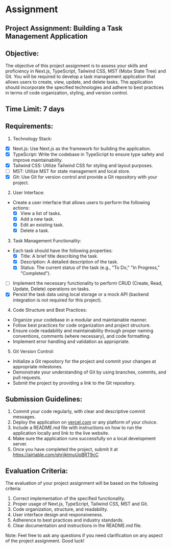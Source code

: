 # Assignment

## Project Assignment: Building a Task Management Application

## Objective:

The objective of this project assignment is to assess your skills and proficiency in Next.js, TypeScript, Tailwind CSS, MST (Mobx State Tree) and Git. You will be required to develop a task management application that allows users to create, view, update, and delete tasks. The application should incorporate the specified technologies and adhere to best practices in terms of code organization, styling, and version control.

## Time Limit: 7 days

## Requirements:

1. Technology Stack:

- [x] Next.js: Use Next.js as the framework for building the application.
- [x] TypeScript: Write the codebase in TypeScript to ensure type safety and improve maintainability.
- [x] Tailwind CSS: Utilize Tailwind CSS for styling and layout purposes.
- [ ] MST: Utilize MST for state management and local store.
- [x] Git: Use Git for version control and provide a Git repository with your project.

2. User Interface:

- Create a user interface that allows users to perform the following actions:
  - [x] View a list of tasks.
  - [x] Add a new task.
  - [x] Edit an existing task.
  - [x] Delete a task.

3. Task Management Functionality:

- Each task should have the following properties:
  - [x] Title: A brief title describing the task.
  - [x] Description: A detailed description of the task.
  - [x] Status: The current status of the task (e.g., "To Do," "In Progress," "Completed").
- [ ] Implement the necessary functionality to perform CRUD (Create, Read, Update, Delete) operations on tasks.
- [x] Persist the task data using local storage or a mock API (backend integration is not required for this project).

4. Code Structure and Best Practices:

- Organize your codebase in a modular and maintainable manner.
- Follow best practices for code organization and project structure.
- Ensure code readability and maintainability through proper naming conventions, comments (where necessary), and code formatting.
- Implement error handling and validation as appropriate.

5. Git Version Control:

- Initialize a Git repository for the project and commit your changes at appropriate milestones.
- Demonstrate your understanding of Git by using branches, commits, and pull requests.
- Submit the project by providing a link to the Git repository.

## Submission Guidelines:

1. Commit your code regularly, with clear and descriptive commit messages.
2. Deploy the application on <a href="https://vercel.com" target="_blank" rel="noopener noreferrer" title="vercel">vercel.com</a> or any platform of your choice.
3. Include a README.md file with instructions on how to run the application locally and link to the live website.
4. Make sure the application runs successfully on a local development server.
5. Once you have completed the project, submit it at <a href="https://airtable.com/shrjjktmuUoBRT9cC" target="_blank" rel="noopener noreferrer" title="stamurai link">https://airtable.com/shrjjktmuUoBRT9cC</a>

## Evaluation Criteria:

The evaluation of your project assignment will be based on the following criteria:

1. Correct implementation of the specified functionality.
2. Proper usage of Next.js, TypeScript, Tailwind CSS, MST and Git.
3. Code organization, structure, and readability.
4. User interface design and responsiveness.
5. Adherence to best practices and industry standards.
6. Clear documentation and instructions in the README.md file.

Note: Feel free to ask any questions if you need clarification on any aspect of the project assignment. Good luck!
